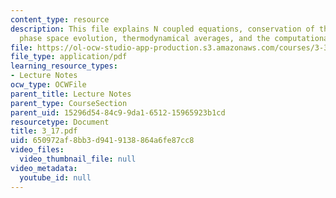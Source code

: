 ```yaml
---
content_type: resource
description: This file explains N coupled equations, conservation of the total energy,
  phase space evolution, thermodynamical averages, and the computational experiment.
file: https://ol-ocw-studio-app-production.s3.amazonaws.com/courses/3-320-atomistic-computer-modeling-of-materials-sma-5107-spring-2005/650972af8bb3d9419138864a6fe87cc8_3_17.pdf
file_type: application/pdf
learning_resource_types:
- Lecture Notes
ocw_type: OCWFile
parent_title: Lecture Notes
parent_type: CourseSection
parent_uid: 15296d54-84c9-9da1-6512-15965923b1cd
resourcetype: Document
title: 3_17.pdf
uid: 650972af-8bb3-d941-9138-864a6fe87cc8
video_files:
  video_thumbnail_file: null
video_metadata:
  youtube_id: null
---
```

